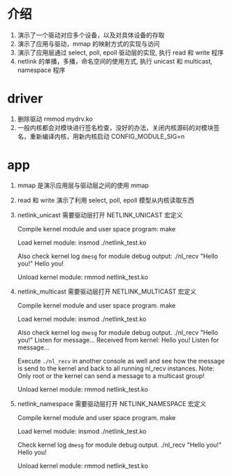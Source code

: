 # 介绍 
  1. 演示了一个驱动对应多个设备，以及对具体设备的存取
  2. 演示了应用与驱动，mmap 的映射方式的实现与访问
  3. 演示了应用层通过 select, poll, epoll 驱动层的实现, 执行 read 和 write 程序
  4. netlink 的单播，多播，命名空间的使用方式, 执行 unicast 和 multicast, namespace 程序

# driver
  1. 删除驱动 rmmod mydrv.ko
  2. 一般内核都会对模块进行签名检查，没好的办法，关闭内核源码的对模块签名，重新编译内核，用新内核启动 CONFIG_MODULE_SIG=n

# app

  1. mmap 是演示应用层与驱动层之间的使用 mmap

  2. read 和 write 演示了利用 select, poll, epoll 模型从内核读取东西

  3. netlink_unicast 需要驱动层打开 NETLINK_UNICAST 宏定义

     Compile kernel module and user space program:
     make

     Load kernel module:
     insmod ./netlink_test.ko

     Also check kernel log `dmesg` for module debug output:
     ./nl_recv "Hello you!"
     Hello you!

     Unload kernel module:
     rmmod netlink_test.ko

  4. netlink_multicast 需要驱动层打开 NETLINK_MULTICAST 宏定义

     Compile kernel module and user space program.
     make

     Load kernel module:
     insmod ./netlink_test.ko

     Also check kernel log `dmesg` for module debug output.
     ./nl_recv "Hello you!"
     Listen for message...
     Received from kernel: Hello you!
     Listen for message...

     Execute `./nl_recv` in another console as well and see how the message is send to the kernel and back to all running nl_recv instances.
     Note: Only root or the kernel can send a message to a multicast group!

     Unload kernel module:
     rmmod netlink_test.ko

  5. netlink_namespace 需要驱动层打开 NETLINK_NAMESPACE 宏定义

     Compile kernel module and user space program.
     make

     Load kernel module:
     insmod ./netlink_test.ko

     Check kernel log `dmesg` for module debug output.
     ./nl_recv "Hello you!"
     Hello you!

     Unload kernel module:
     rmmod netlink_test.ko


